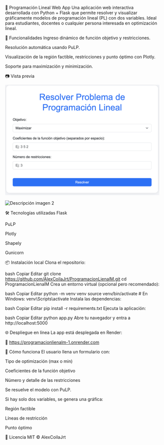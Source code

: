 🧮 Programación Lineal Web App
Una aplicación web interactiva desarrollada con Python + Flask que permite resolver y visualizar gráficamente modelos de programación lineal (PL) con dos variables. Ideal para estudiantes, docentes o cualquier persona interesada en optimización lineal.

🚀 Funcionalidades
Ingreso dinámico de función objetivo y restricciones.

Resolución automática usando PuLP.

Visualización de la región factible, restricciones y punto óptimo con Plotly.

Soporte para maximización y minimización.

📷 Vista previa

![Descripción imagen 1](./assets/a.png)

![Descripción imagen 2](./assets/b.jpg)


🛠 Tecnologías utilizadas
Flask

PuLP

Plotly

Shapely

Gunicorn

📦 Instalación local
Clona el repositorio:

bash
Copiar
Editar
git clone https://github.com/AlexCoilaJrt/ProgramacionLienalM.git
cd ProgramacionLienalM
Crea un entorno virtual (opcional pero recomendado):

bash
Copiar
Editar
python -m venv venv
source venv/bin/activate  # En Windows: venv\Scripts\activate
Instala las dependencias:

bash
Copiar
Editar
pip install -r requirements.txt
Ejecuta la aplicación:

bash
Copiar
Editar
python app.py
Abre tu navegador y entra a http://localhost:5000

🌐 Despliegue en línea
La app está desplegada en Render:

🔗 https://programacionlienalm-1.onrender.com

🧠 Cómo funciona
El usuario llena un formulario con:

Tipo de optimización (max o min)

Coeficientes de la función objetivo

Número y detalle de las restricciones

Se resuelve el modelo con PuLP.

Si hay solo dos variables, se genera una gráfica:

Región factible

Líneas de restricción

Punto óptimo

📄 Licencia
MIT © AlexCoilaJrt
